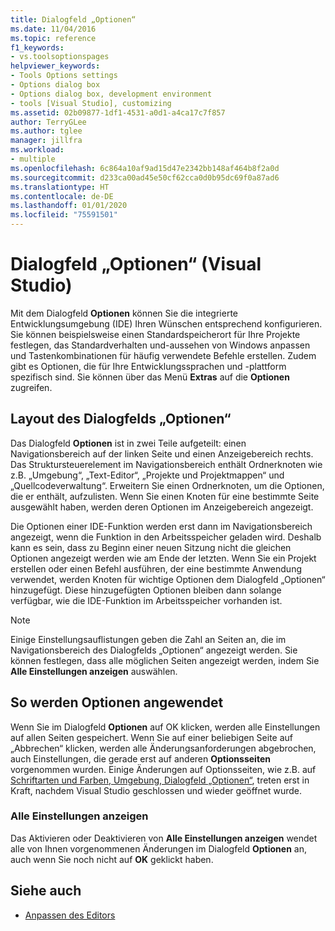 ```yaml
---
title: Dialogfeld „Optionen“
ms.date: 11/04/2016
ms.topic: reference
f1_keywords:
- vs.toolsoptionspages
helpviewer_keywords:
- Tools Options settings
- Options dialog box
- Options dialog box, development environment
- tools [Visual Studio], customizing
ms.assetid: 02b09877-1df1-4531-a0d1-a4ca17c7f857
author: TerryGLee
ms.author: tglee
manager: jillfra
ms.workload:
- multiple
ms.openlocfilehash: 6c864a10af9ad15d47e2342bb148af464b8f2a0d
ms.sourcegitcommit: d233ca00ad45e50cf62cca0d0b95dc69f0a87ad6
ms.translationtype: HT
ms.contentlocale: de-DE
ms.lasthandoff: 01/01/2020
ms.locfileid: "75591501"
---
```

# <a name="options-dialog-box-visual-studio"></a>Dialogfeld „Optionen“ (Visual Studio)

Mit dem Dialogfeld **Optionen** können Sie die integrierte Entwicklungsumgebung (IDE) Ihren Wünschen entsprechend konfigurieren. Sie können beispielsweise einen Standardspeicherort für Ihre Projekte festlegen, das Standardverhalten und-aussehen von Windows anpassen und Tastenkombinationen für häufig verwendete Befehle erstellen. Zudem gibt es Optionen, die für Ihre Entwicklungssprachen und -plattform spezifisch sind. Sie können über das Menü **Extras** auf die **Optionen** zugreifen.

## <a name="layout-of-the-options-dialog-box"></a>Layout des Dialogfelds „Optionen“

Das Dialogfeld **Optionen** ist in zwei Teile aufgeteilt: einen Navigationsbereich auf der linken Seite und einen Anzeigebereich rechts. Das Struktursteuerelement im Navigationsbereich enthält Ordnerknoten wie z.B. „Umgebung“, „Text-Editor“, „Projekte und Projektmappen“ und „Quellcodeverwaltung“. Erweitern Sie einen Ordnerknoten, um die Optionen, die er enthält, aufzulisten. Wenn Sie einen Knoten für eine bestimmte Seite ausgewählt haben, werden deren Optionen im Anzeigebereich angezeigt.

Die Optionen einer IDE-Funktion werden erst dann im Navigationsbereich angezeigt, wenn die Funktion in den Arbeitsspeicher geladen wird. Deshalb kann es sein, dass zu Beginn einer neuen Sitzung nicht die gleichen Optionen angezeigt werden wie am Ende der letzten. Wenn Sie ein Projekt erstellen oder einen Befehl ausführen, der eine bestimmte Anwendung verwendet, werden Knoten für wichtige Optionen dem Dialogfeld „Optionen“ hinzugefügt. Diese hinzugefügten Optionen bleiben dann solange verfügbar, wie die IDE-Funktion im Arbeitsspeicher vorhanden ist.

> [!NOTE]
> Einige Einstellungsauflistungen geben die Zahl an Seiten an, die im Navigationsbereich des Dialogfelds „Optionen“ angezeigt werden. Sie können festlegen, dass alle möglichen Seiten angezeigt werden, indem Sie **Alle Einstellungen anzeigen** auswählen.

## <a name="how-options-are-applied"></a>So werden Optionen angewendet

Wenn Sie im Dialogfeld **Optionen** auf OK klicken, werden alle Einstellungen auf allen Seiten gespeichert. Wenn Sie auf einer beliebigen Seite auf „Abbrechen“ klicken, werden alle Änderungsanforderungen abgebrochen, auch Einstellungen, die gerade erst auf anderen **Optionsseiten** vorgenommen wurden. Einige Änderungen auf Optionsseiten, wie z.B. auf [Schriftarten und Farben, Umgebung, Dialogfeld „Optionen“](../../ide/reference/fonts-and-colors-environment-options-dialog-box.md), treten erst in Kraft, nachdem Visual Studio geschlossen und wieder geöffnet wurde.

### <a name="show-all-settings"></a>Alle Einstellungen anzeigen

Das Aktivieren oder Deaktivieren von **Alle Einstellungen anzeigen** wendet alle von Ihnen vorgenommenen Änderungen im Dialogfeld **Optionen** an, auch wenn Sie noch nicht auf **OK** geklickt haben.

## <a name="see-also"></a>Siehe auch

- [Anpassen des Editors](../how-to-change-text-case-in-the-editor.md)
